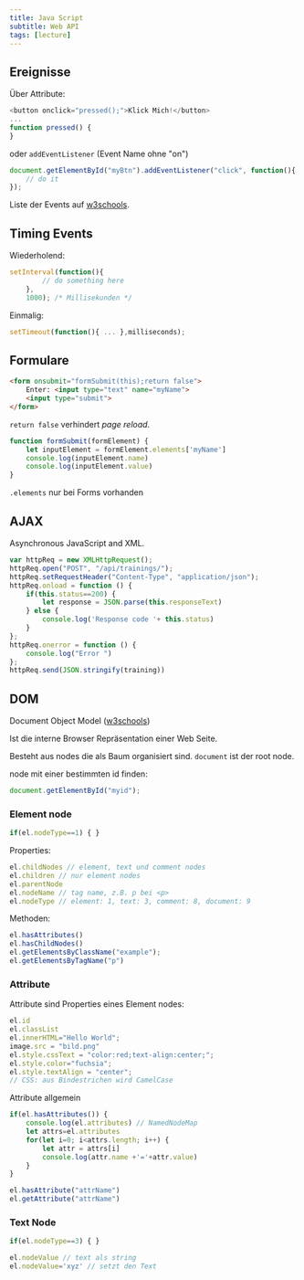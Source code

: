 ```yaml
---
title: Java Script
subtitle: Web API
tags: [lecture]
---
```


## Ereignisse

Über Attribute:

```javascript
<button onclick="pressed();">Klick Mich!</button>
...
function pressed() {
}
```

oder `addEventListener` (Event Name ohne "on")

```javascript
document.getElementById("myBtn").addEventListener("click", function(){
    // do it
});
```

Liste der Events auf [w3schools](https://www.w3schools.com/tags/ref_eventattributes.asp).



## Timing Events

Wiederholend:
```javascript
setInterval(function(){
        // do something here
    },
    1000); /* Millisekunden */
```

Einmalig:
```javascript
setTimeout(function(){ ... },milliseconds);
```



## Formulare

```html
<form onsubmit="formSubmit(this);return false">
    Enter: <input type="text" name="myName">
    <input type="submit">
</form>
```

`return false` verhindert *page reload*.

```javascript
function formSubmit(formElement) {
    let inputElement = formElement.elements['myName']
    console.log(inputElement.name)
    console.log(inputElement.value)
}
```

`.elements` nur bei Forms vorhanden



## AJAX

Asynchronous JavaScript and XML.

```javascript
var httpReq = new XMLHttpRequest();
httpReq.open("POST", "/api/trainings/");
httpReq.setRequestHeader("Content-Type", "application/json");
httpReq.onload = function () {
    if(this.status==200) {
        let response = JSON.parse(this.responseText)
    } else {
        console.log('Response code '+ this.status)
    }
};
httpReq.onerror = function () {
    console.log("Error ")
};
httpReq.send(JSON.stringify(training))
```



## DOM

Document Object Model ([w3schools](https://www.w3schools.com/jsref/dom_obj_document.asp))

Ist die interne Browser Repräsentation einer Web Seite.

Besteht aus nodes die als Baum organisiert sind. 
`document` ist der root node.

node mit einer bestimmten id finden:

```javascript
document.getElementById("myid");
```

### Element node

```javascript
if(el.nodeType==1) { }
```

Properties:
```javascript
el.childNodes // element, text und comment nodes
el.children // nur element nodes
el.parentNode
el.nodeName // tag name, z.B. p bei <p>
el.nodeType // element: 1, text: 3, comment: 8, document: 9
```

Methoden:
```javascript
el.hasAttributes()
el.hasChildNodes()
el.getElementsByClassName("example");
el.getElementsByTagName("p")
```

### Attribute

Attribute sind Properties eines Element nodes:

```javascript
el.id
el.classList
el.innerHTML="Hello World";
image.src = "bild.png"
el.style.cssText = "color:red;text-align:center;";
el.style.color="fuchsia";
el.style.textAlign = "center";
// CSS: aus Bindestrichen wird CamelCase
```

Attribute allgemein

```javascript
if(el.hasAttributes()) {
    console.log(el.attributes) // NamedNodeMap
    let attrs=el.attributes
    for(let i=0; i<attrs.length; i++) {
        let attr = attrs[i]
        console.log(attr.name +'='+attr.value)
    }
}
```

```javascript
el.hasAttribute("attrName")
el.getAttribute("attrName")
```

### Text Node

```javascript
if(el.nodeType==3) { }
```

```javascript
el.nodeValue // text als string
el.nodeValue='xyz' // setzt den Text
```